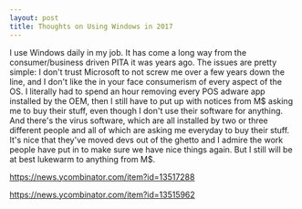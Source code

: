 ```yaml
---
layout: post
title: Thoughts on Using Windows in 2017
---
```



I use Windows daily in my job. It has come a long way from the consumer/business driven PITA it was years ago. The issues are pretty simple: I don't trust Microsoft to not screw me over a few years down the line, and I don't like the in your face consumerism of every aspect of the OS.
I literally had to spend an hour removing every POS adware app installed by the OEM, then I still have to put up with notices from M$ asking me to buy their stuff, even though I don't use their software for anything. And there's the virus software, which are all installed by two or three different people and all of which are asking me everyday to buy their stuff.
It's nice that they've moved devs out of the ghetto and I admire the work people have put in to make sure we have nice things again. But I still will be at best lukewarm to anything from M$.

https://news.ycombinator.com/item?id=13517288

https://news.ycombinator.com/item?id=13515962